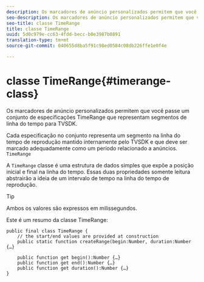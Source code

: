 ```yaml
---
description: Os marcadores de anúncio personalizados permitem que você passe um conjunto de especificações TimeRange que representam segmentos de linha do tempo para TVSDK.
seo-description: Os marcadores de anúncio personalizados permitem que você passe um conjunto de especificações TimeRange que representam segmentos de linha do tempo para TVSDK.
seo-title: classe TimeRange
title: classe TimeRange
uuid: 5d0c979e-cc63-4fdd-becc-b0e3987b0891
translation-type: tm+mt
source-git-commit: 040655d8ba5f91c98ed0584c08db226ffe1e0f4e

---
```



# classe TimeRange{#timerange-class}

Os marcadores de anúncio personalizados permitem que você passe um conjunto de especificações TimeRange que representam segmentos de linha do tempo para TVSDK.

<!--<a id="section_42EB6D62627A424ABA250E3246EFEFC3"></a>-->

Cada especificação no conjunto representa um segmento na linha do tempo de reprodução mantido internamente pelo TVSDK e que deve ser marcado adequadamente como um período relacionado a anúncios. `TimeRange`

A `TimeRange` classe é uma estrutura de dados simples que expõe a posição inicial e final na linha do tempo. Essas duas propriedades somente leitura abstrairão a ideia de um intervalo de tempo na linha do tempo de reprodução.

>[!TIP]
>
>Ambos os valores são expressos em milissegundos.

Este é um resumo da classe TimeRange:

```
public final class TimeRange {
    // the start/end values are provided at construction 
    public static function createRange(begin:Number, duration:Number {…}
 
    public function get begin():Number {…}
    public function get end():Number {…}
    public function get duration():Number {…}
}
```

